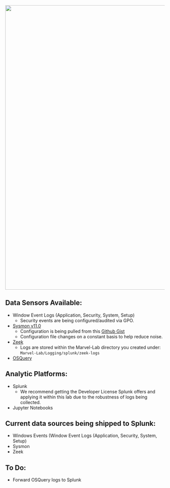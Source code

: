 <img src="https://media.giphy.com/media/AbYxDs20DECQw/giphy.gif" width=900 />

## Data Sensors Available: 
- Window Event Logs (Application, Security, System, Setup)
  - Security events are being configured/audited via GPO. 
- [Sysmon v11.0](https://docs.microsoft.com/en-us/sysinternals/downloads/sysmon)
  - Configuration is being pulled from this [Github Gist](https://gist.github.com/jsecurity101/77fbb4d01887af8700b256a612094fe2)
  - Configuration file changes on a constant basis to help reduce noise. 
- [Zeek](https://zeek.org/)
  - Logs are stored within the Marvel-Lab directory you created under: `Marvel-Lab/Logging/splunk/zeek-logs`
- [OSQuery](https://osquery.readthedocs.io/en/latest/)
  
## Analytic Platforms: 
- Splunk
  - We recommend getting the Developer License Splunk offers and applying it within this lab due to the robustness of logs being collected. 
- Jupyter Notebooks

## Current data sources being shipped to Splunk: 
- Windows Events (Window Event Logs (Application, Security, System, Setup)
- Sysmon
- Zeek 


## To Do: 
- Forward OSQuery logs to Splunk 

  